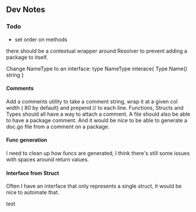 ## Dev Notes

### Todo

* set order on methods

there should be a contextual wrapper around Resolver to prevent adding a package
to itself.

Change NameType to an interface:
type NameType interace{
  Type
  Name() string
}

#### Comments
Add a comments utility to take a comment string, wrap it at a given col width (
80 by default) and prepend // to each line. Functions, Structs and Types should
all have a way to attach a comment. A file should also be able to have a package
comment. And it would be nice to be able to generate a doc.go file from a
comment on a package.


#### Func generation
I need to clean up how funcs are generated, I think there's still some issues
with spaces around return values.

#### Interface from Struct
Often I have an interface that only represents a single struct, it would be nice
to automate that. 

test